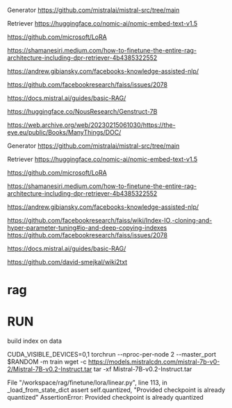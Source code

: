 Generator
https://github.com/mistralai/mistral-src/tree/main

Retriever 
https://huggingface.co/nomic-ai/nomic-embed-text-v1.5

https://github.com/microsoft/LoRA

https://shamanesiri.medium.com/how-to-finetune-the-entire-rag-architecture-including-dpr-retriever-4b4385322552

https://andrew.gibiansky.com/facebooks-knowledge-assisted-nlp/

https://github.com/facebookresearch/faiss/issues/2078

https://docs.mistral.ai/guides/basic-RAG/

https://huggingface.co/NousResearch/Genstruct-7B

https://web.archive.org/web/20230215061030/https://the-eye.eu/public/Books/ManyThings/DOC/

Generator
https://github.com/mistralai/mistral-src/tree/main

Retriever 
https://huggingface.co/nomic-ai/nomic-embed-text-v1.5

https://github.com/microsoft/LoRA

https://shamanesiri.medium.com/how-to-finetune-the-entire-rag-architecture-including-dpr-retriever-4b4385322552

https://andrew.gibiansky.com/facebooks-knowledge-assisted-nlp/

https://github.com/facebookresearch/faiss/wiki/Index-IO,-cloning-and-hyper-parameter-tuning#io-and-deep-copying-indexes
https://github.com/facebookresearch/faiss/issues/2078

https://docs.mistral.ai/guides/basic-RAG/

https://github.com/david-smejkal/wiki2txt
# rag

# RUN
build index on data

CUDA_VISIBLE_DEVICES=0,1 torchrun --nproc-per-node 2 --master_port $RANDOM -m train
wget -c https://models.mistralcdn.com/mistral-7b-v0-2/Mistral-7B-v0.2-Instruct.tar
tar -xf Mistral-7B-v0.2-Instruct.tar

File "/workspace/rag/finetune/lora/linear.py", line 113, in _load_from_state_dict
    assert self.quantized, "Provided checkpoint is already quantized"
AssertionError: Provided checkpoint is already quantized
